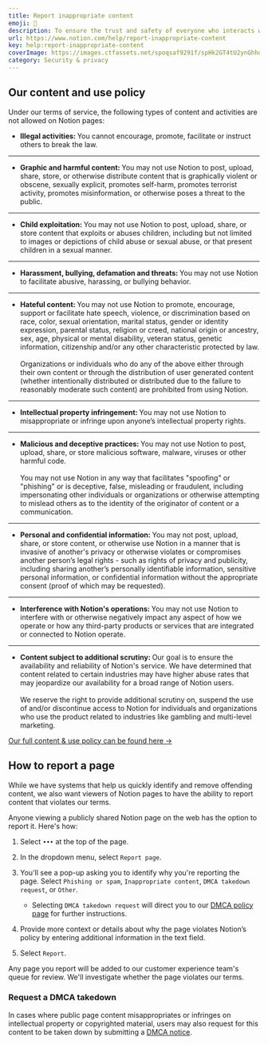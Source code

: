 ```yaml
---
title: Report inappropriate content
emoji: 🚨
description: To ensure the trust and safety of everyone who interacts with Notion public pages, we prohibit them from containing content that violates our terms of service. Anyone viewing public pages can report inappropriate content 🚨
url: https://www.notion.com/help/report-inappropriate-content
key: help:report-inappropriate-content
coverImage: https://images.ctfassets.net/spoqsaf9291f/spHk2GT4tU2ynGhhdEO9N/cd902d50b296cb5d16a18aa928634012/Report_inappropriate_content_-_hero.png
category: Security & privacy
---
```


## Our content and use policy

Under our terms of service, the following types of content and activities are not allowed on Notion pages:

* **Illegal activities:&#x20;**&#x59;ou cannot encourage, promote, facilitate or instruct others to break the law.

***

* **Graphic and harmful content:&#x20;**&#x59;ou may not use Notion to post, upload, share, store, or otherwise distribute content that is graphically violent or obscene, sexually explicit, promotes self-harm, promotes terrorist activity, promotes misinformation, or otherwise poses a threat to the public.

***

* **Child exploitation:&#x20;**&#x59;ou may not use Notion to post, upload, share, or store content that exploits or abuses children, including but not limited to images or depictions of child abuse or sexual abuse, or that present children in a sexual manner.

***

* **Harassment, bullying, defamation and threats:&#x20;**&#x59;ou may not use Notion to facilitate abusive, harassing, or bullying behavior.

***

* **Hateful content:&#x20;**&#x59;ou may not use Notion to promote, encourage, support or facilitate hate speech, violence, or discrimination based on race, color, sexual orientation, marital status, gender or identity expression, parental status, religion or creed, national origin or ancestry, sex, age, physical or mental disability, veteran status, genetic information, citizenship and/or any other characteristic protected by law.\
  \
  Organizations or individuals who do any of the above either through their own content or through the distribution of user generated content (whether intentionally distributed or distributed due to the failure to reasonably moderate such content) are prohibited from using Notion.

***

* **Intellectual property infringement:&#x20;**&#x59;ou may not use Notion to misappropriate or infringe upon anyone’s intellectual property rights.

***

* **Malicious and deceptive practices:&#x20;**&#x59;ou may not use Notion to post, upload, share, or store malicious software, malware, viruses or other harmful code.\
  \
  You may not use Notion in any way that facilitates "spoofing" or "phishing" or is deceptive, false, misleading or fraudulent, including impersonating other individuals or organizations or otherwise attempting to mislead others as to the identity of the originator of content or a communication.

***

* **Personal and confidential information:&#x20;**&#x59;ou may not post, upload, share, or store content, or otherwise use Notion in a manner that is invasive of another's privacy or otherwise violates or compromises another person’s legal rights - such as rights of privacy and publicity, including sharing another’s personally identifiable information, sensitive personal information, or confidential information without the appropriate consent (proof of which may be requested).

***

* **Interference with Notion's operations:&#x20;**&#x59;ou may not use Notion to interfere with or otherwise negatively impact any aspect of how we operate or how any third-party products or services that are integrated or connected to Notion operate.

***

* **Content subject to additional scrutiny:&#x20;**&#x4F;ur goal is to ensure the availability and reliability of Notion's service. We have determined that content related to certain industries may have higher abuse rates that may jeopardize our availability for a broad range of Notion users.\
  \
  We reserve the right to provide additional scrutiny on, suspend the use of and/or discontinue access to Notion for individuals and organizations who use the product related to industries like gambling and multi-level marketing.

[Our full content & use policy can be found here →](https://www.notion.com/Content-Use-Policy-1b9a773d5583486cb5c1d39a8d777a55) 

## How to report a page

While we have systems that help us quickly identify and remove offending content, we also want viewers of Notion pages to have the ability to report content that violates our terms.

Anyone viewing a publicly shared Notion page on the web has the option to report it. Here's how:

1. Select `•••` at the top of the page.

2. In the dropdown menu, select `Report page`.

3. You'll see a pop-up asking you to identify why you're reporting the page. Select `Phishing or spam`, `Inappropriate content`, `DMCA takedown request`, or `Other`.

   * Selecting `DMCA takedown request` will direct you to our [DMCA policy page](https://notion.notion.site/DMCA-Policy-69d880bd37fe496a9b7c64ccc65e024d) for further instructions.

4. Provide more context or details about why the page violates Notion’s policy by entering additional information in the text field.

5. Select `Report`.

Any page you report will be added to our customer experience team's queue for review. We'll investigate whether the page violates our terms.

### Request a DMCA takedown

In cases where public page content misappropriates or infringes on intellectual property or copyrighted material, users may also request for this content to be taken down by submitting a [DMCA notice](https://www.notion.com/notion/DMCA-Policy-69d880bd37fe496a9b7c64ccc65e024d).
